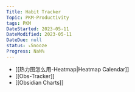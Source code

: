 ```yaml
---
Title: Habit Tracker
Topic: PKM-Productivity
tags: PKM
DateStarted: 2023-05-11
DateModified: 2023-05-11
DateDue: null
status: ⤵️Snooze
Progress: NaN%
---
```

- [[热力图怎么用-Heatmap|Heatmap Calendar]]
- [[Obs-Tracker]]
- [[Obsidian Charts]]

